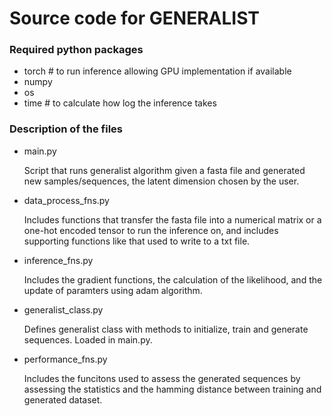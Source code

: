 # Source code for GENERALIST 
### Required python packages 
- torch # to run inference allowing GPU implementation if available
- numpy 
- os    
- time  # to calculate how log the inference takes

### Description of the files 
- main.py

    Script that runs generalist algorithm given a fasta file and generated new samples/sequences, the latent dimension chosen by the user. 
    
- data_process_fns.py

    Includes functions that transfer the fasta file into a numerical matrix or a one-hot encoded tensor to run the inference on, and includes supporting functions like that used to write to a txt file. 

- inference_fns.py

    Includes the gradient functions, the calculation of the likelihood, and the update of paramters using adam algorithm.

- generalist_class.py

    Defines generalist class with methods to initialize, train and generate sequences. Loaded in main.py.

- performance_fns.py

    Includes the funcitons used to assess the generated sequences by assessing the statistics and the hamming distance between training and generated dataset.
